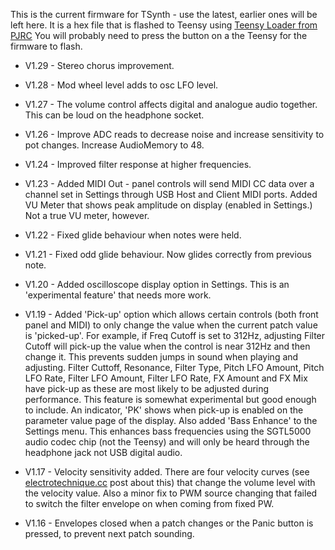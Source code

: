 This is the current firmware for TSynth - use the latest, earlier ones will be left here. It is a hex file that is flashed to Teensy using [Teensy Loader from PJRC](https://www.pjrc.com/teensy/loader.html) You will probably need to press the button on a the Teensy for the firmware to flash.

- V1.29 - Stereo chorus improvement.

- V1.28 - Mod wheel level adds to osc LFO level.

- V1.27 - The volume control affects digital and analogue audio together. This can be loud on the headphone socket.

- V1.26 - Improve ADC reads to decrease noise and increase sensitivity to pot changes. Increase AudioMemory to 48.

- V1.24 - Improved filter response at higher frequencies.

- V1.23 - Added MIDI Out - panel controls will send MIDI CC data over a channel set in Settings through USB Host and Client MIDI ports. Added VU Meter that shows peak amplitude on display (enabled in Settings.) Not a true VU meter, however.

- V1.22 - Fixed glide behaviour when notes were held.

- V1.21 - Fixed odd glide behaviour. Now glides correctly from previous note.

- V1.20 - Added oscilloscope display option in Settings. This is an 'experimental feature' that needs more work.

- V1.19 - Added 'Pick-up' option which allows certain controls (both front panel and MIDI) to only change the value when the current patch value is 'picked-up'. For example, if Freq Cutoff is set to 312Hz, adjusting Filter Cutoff will pick-up the value when the control is near 312Hz and then change it. This prevents sudden jumps in sound when playing and adjusting. Filter Cuttoff, Resonance, Filter Type, Pitch LFO Amount, Pitch LFO Rate, Filter LFO Amount, Filter LFO Rate, FX Amount and FX Mix have pick-up as these are most likely to be adjusted during performance. This feature is somewhat experimental but good enough to include. An indicator, 'PK' shows when pick-up is enabled on the parameter value page of the display. Also added 'Bass Enhance' to the Settings menu. This enhances bass frequencies using the SGTL5000 audio codec chip (not the Teensy) and will only be heard through the headphone jack not USB digital audio.

- V1.17 - Velocity sensitivity added. There are four velocity curves (see [electrotechnique.cc](https://electrotechnique.cc) post about this) that change the volume level with the velocity value. Also a minor fix to PWM source changing that failed to switch the filter envelope on when coming from fixed PW.

- V1.16 - Envelopes closed when a patch changes or the Panic button is pressed, to prevent next patch sounding.
